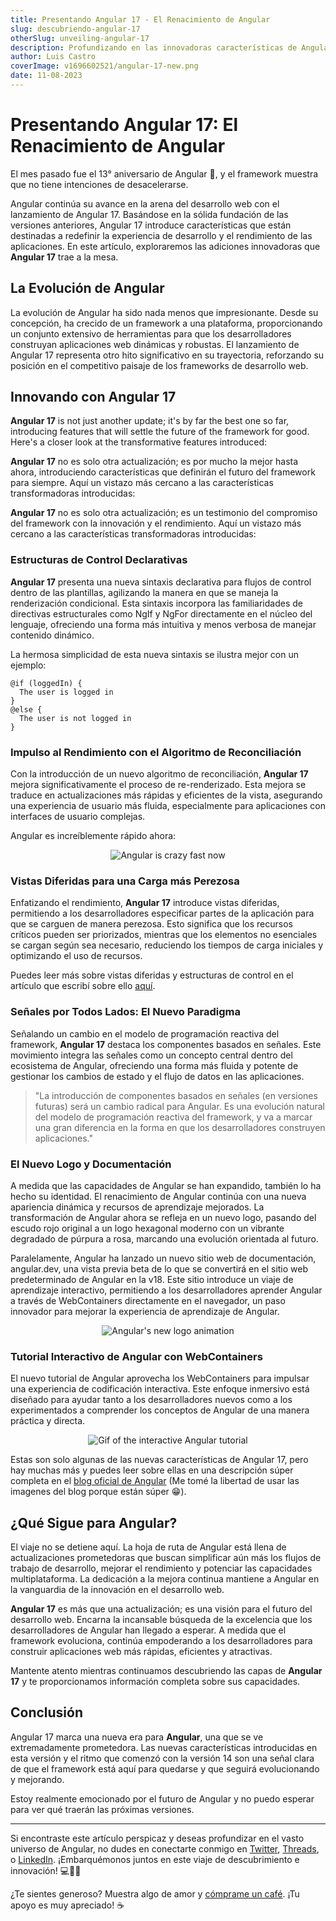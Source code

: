 ```yaml
---
title: Presentando Angular 17 - El Renacimiento de Angular
slug: descubriendo-angular-17
otherSlug: unveiling-angular-17
description: Profundizando en las innovadoras características de Angular 17 que mejoran el desarrollo de aplicaciones web.
author: Luis Castro
coverImage: v1696602521/angular-17-new.png
date: 11-08-2023
---
```


# Presentando Angular 17: El Renacimiento de Angular

El mes pasado fue el 13° aniversario de Angular 🎉, y el framework muestra que no tiene intenciones de desacelerarse.

Angular continúa su avance en la arena del desarrollo web con el lanzamiento de Angular 17. Basándose en la sólida fundación de las versiones anteriores, Angular 17 introduce características que están destinadas a redefinir la experiencia de desarrollo y el rendimiento de las aplicaciones. En este artículo, exploraremos las adiciones innovadoras que **Angular 17** trae a la mesa.

## La Evolución de Angular

La evolución de Angular ha sido nada menos que impresionante. Desde su concepción, ha crecido de un framework a una plataforma, proporcionando un conjunto extensivo de herramientas para que los desarrolladores construyan aplicaciones web dinámicas y robustas. El lanzamiento de Angular 17 representa otro hito significativo en su trayectoria, reforzando su posición en el competitivo paisaje de los frameworks de desarrollo web.

## Innovando con Angular 17

**Angular 17** is not just another update; it's by far the best one so far, introducing features that will settle the future of the framework for good. Here's a closer look at the transformative features introduced:

**Angular 17** no es solo otra actualización; es por mucho la mejor hasta ahora, introduciendo características que definirán el futuro del framework para siempre. Aquí un vistazo más cercano a las características transformadoras introducidas:

**Angular 17** no es solo otra actualización; es un testimonio del compromiso del framework con la innovación y el rendimiento. Aquí un vistazo más cercano a las características transformadoras introducidas:

### Estructuras de Control Declarativas

**Angular 17** presenta una nueva sintaxis declarativa para flujos de control dentro de las plantillas, agilizando la manera en que se maneja la renderización condicional. Esta sintaxis incorpora las familiaridades de directivas estructurales como NgIf y NgFor directamente en el núcleo del lenguaje, ofreciendo una forma más intuitiva y menos verbosa de manejar contenido dinámico.

La hermosa simplicidad de esta nueva sintaxis se ilustra mejor con un ejemplo:

```angular
@if (loggedIn) { 
  The user is logged in 
} 
@else { 
  The user is not logged in 
}
```

### Impulso al Rendimiento con el Algoritmo de Reconciliación

Con la introducción de un nuevo algoritmo de reconciliación, **Angular 17** mejora significativamente el proceso de re-renderizado. Esta mejora se traduce en actualizaciones más rápidas y eficientes de la vista, asegurando una experiencia de usuario más fluida, especialmente para aplicaciones con interfaces de usuario complejas.

Angular es increíblemente rápido ahora:

<p style="display:flex; flex-direction:column; justify-content:center; align-items:center">
<img src="https://miro.medium.com/v2/resize:fit:1400/format:webp/1*NWgsHKl5Zy5dNrOHIU7AAg.png" 
        alt="Angular is crazy fast now" />
</p>

### Vistas Diferidas para una Carga más Perezosa

Enfatizando el rendimiento, **Angular 17** introduce vistas diferidas, permitiendo a los desarrolladores especificar partes de la aplicación para que se carguen de manera perezosa. Esto significa que los recursos críticos pueden ser priorizados, mientras que los elementos no esenciales se cargan según sea necesario, reduciendo los tiempos de carga iniciales y optimizando el uso de recursos.

Puedes leer más sobre vistas diferidas y estructuras de control en el artículo que escribí sobre ello [aquí](https://mrrobot.dev/blog/angular-control-flow-deferred-loading).

### Señales por Todos Lados: El Nuevo Paradigma

Señalando un cambio en el modelo de programación reactiva del framework, **Angular 17** destaca los componentes basados en señales. Este movimiento integra las señales como un concepto central dentro del ecosistema de Angular, ofreciendo una forma más fluida y potente de gestionar los cambios de estado y el flujo de datos en las aplicaciones.

> "La introducción de componentes basados en señales (en versiones futuras) será un cambio radical para Angular. Es una evolución natural del modelo de programación reactiva del framework, y va a marcar una gran diferencia en la forma en que los desarrolladores construyen aplicaciones."

### El Nuevo Logo y Documentación

A medida que las capacidades de Angular se han expandido, también lo ha hecho su identidad. El renacimiento de Angular continúa con una nueva apariencia dinámica y recursos de aprendizaje mejorados. La transformación de Angular ahora se refleja en un nuevo logo, pasando del escudo rojo original a un logo hexagonal moderno con un vibrante degradado de púrpura a rosa, marcando una evolución orientada al futuro.

Paralelamente, Angular ha lanzado un nuevo sitio web de documentación, angular.dev, una vista previa beta de lo que se convertirá en el sitio web predeterminado de Angular en la v18. Este sitio introduce un viaje de aprendizaje interactivo, permitiendo a los desarrolladores aprender Angular a través de WebContainers directamente en el navegador, un paso innovador para mejorar la experiencia de aprendizaje de Angular.

<p style="display:flex; flex-direction:column; justify-content:center; align-items:center">
<img src="https://miro.medium.com/v2/resize:fit:1400/0*UC-tiSyyd6b2JNaA" 
        alt="Angular's new logo animation" />
</p>

### Tutorial Interactivo de Angular con WebContainers

El nuevo tutorial de Angular aprovecha los WebContainers para impulsar una experiencia de codificación interactiva. Este enfoque inmersivo está diseñado para ayudar tanto a los desarrolladores nuevos como a los experimentados a comprender los conceptos de Angular de una manera práctica y directa.

<p style="display:flex; flex-direction:column; justify-content:center; align-items:center">
<img src="https://miro.medium.com/v2/resize:fit:1400/0*aYaIlq4QLLwvNqud" 
        alt="Gif of the interactive Angular tutorial" />
</p>

Estas son solo algunas de las nuevas características de Angular 17, pero hay muchas más y puedes leer sobre ellas en una descripción súper completa en el [blog oficial de Angular](https://blog.angular.io/introducing-angular-v17-4d7033312e4b) (Me tomé la libertad de usar las imagenes del blog porque están súper 😁).

## ¿Qué Sigue para Angular?

El viaje no se detiene aquí. La hoja de ruta de Angular está llena de actualizaciones prometedoras que buscan simplificar aún más los flujos de trabajo de desarrollo, mejorar el rendimiento y potenciar las capacidades multiplataforma. La dedicación a la mejora continua mantiene a Angular en la vanguardia de la innovación en el desarrollo web.

**Angular 17** es más que una actualización; es una visión para el futuro del desarrollo web. Encarna la incansable búsqueda de la excelencia que los desarrolladores de Angular han llegado a esperar. A medida que el framework evoluciona, continúa empoderando a los desarrolladores para construir aplicaciones web más rápidas, eficientes y atractivas.

Mantente atento mientras continuamos descubriendo las capas de **Angular 17** y te proporcionamos información completa sobre sus capacidades.

## Conclusión

Angular 17 marca una nueva era para **Angular**, una que se ve extremadamente prometedora. Las nuevas características introducidas en esta versión y el ritmo que comenzó con la versión 14 son una señal clara de que el framework está aquí para quedarse y que seguirá evolucionando y mejorando.

Estoy realmente emocionado por el futuro de Angular y no puedo esperar para ver qué traerán las próximas versiones.

---

Si encontraste este artículo perspicaz y deseas profundizar en el vasto universo de Angular, no dudes en conectarte conmigo en [Twitter](https://twitter.com/LuisHCCDev), [Threads](https://www.threads.net/@luishccdev), o [LinkedIn](https://www.linkedin.com/in/luis-castro-cabrera/). ¡Embarquémonos juntos en este viaje de descubrimiento e innovación! 💻🚀📘

¿Te sientes generoso? Muestra algo de amor y [cómprame un café](https://www.buymeacoffee.com/luishcastrv). ¡Tu apoyo es muy apreciado! ☕️
